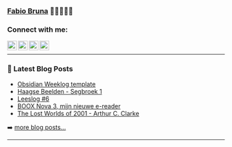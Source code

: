 ### [Fabio Bruna][website] 👋👋🏼👋🏿

### Connect with me:

[<img align="left" alt="Fabio Bruna | Twitter" width="22px" src="https://cdn.jsdelivr.net/npm/simple-icons@v3/icons/twitter.svg" />][twitter]
[<img align="left" alt="Fabio Bruna | LinkedIn" width="22px" src="https://cdn.jsdelivr.net/npm/simple-icons@v3/icons/linkedin.svg" />][linkedin]
[<img align="left" alt="Fabio Bruna | Flickr" width="22px" src="https://cdn.jsdelivr.net/npm/simple-icons@v3/icons/flickr.svg" />][flickr]
[<img align="left" alt="Fabio Bruna | Spotify" width="22px" src="https://cdn.jsdelivr.net/npm/simple-icons@v3/icons/spotify.svg" />][spotify]

<br />

---

### 📕 Latest Blog Posts

<!-- BLOG-POST-LIST:START -->
- [Obsidian Weeklog template](https://fabiobruna.nl/2021/11/27/obsidian-weeklog/)
- [Haagse Beelden - Segbroek 1](https://fabiobruna.nl/2021/11/13/haagse-beelden-segbroek-1/)
- [Leeslog #6](https://fabiobruna.nl/2021/08/18/leeslog-6/)
- [BOOX Nova 3, mijn nieuwe e-reader](https://fabiobruna.nl/2021/08/15/boox-nova-3-mijn-nieuwe-e-reader/)
- [The Lost Worlds of 2001 - Arthur C. Clarke](https://fabiobruna.nl/2021/07/28/the-lost-worlds-of-2001/)
<!-- BLOG-POST-LIST:END -->

➡️ [more blog posts...](https://fabiobruna.nl)

---

[website]: https://fabiobruna.nl
[twitter]: https://twitter.com/fabiobruna
[flickr]: https://www.flickr.com/photos/_fabio/
[linkedin]: https://linkedin.com/in/fabiobruna
[spotify]: https://open.spotify.com/user/fabiobruna

